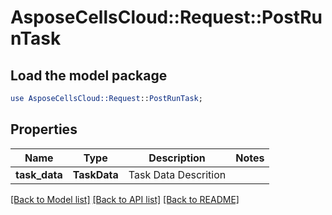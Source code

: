 # AsposeCellsCloud::Request::PostRunTask 

## Load the model package
```perl
use AsposeCellsCloud::Request::PostRunTask;
```

## Properties
Name | Type | Description | Notes
------------ | ------------- | ------------- | -------------
**task_data** | **TaskData** | Task Data Descrition |  

[[Back to Model list]](../README.md#documentation-for-requests) [[Back to API list]](../README.md#documentation-for-api-endpoints) [[Back to README]](../README.md)

